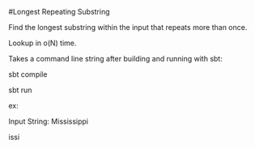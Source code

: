 #Longest Repeating Substring

Find the longest substring within the input that repeats more than once.

Lookup in o(N) time.

Takes a command line string after building and running with sbt:

sbt compile

sbt run

ex:

Input String: Mississippi

issi
